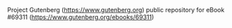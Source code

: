 Project Gutenberg (https://www.gutenberg.org) public repository for
eBook #69311 (https://www.gutenberg.org/ebooks/69311)
